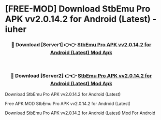 # [FREE-MOD] Download StbEmu Pro APK vv2.0.14.2 for Android (Latest) - iuher


<div align="center">
<h3>🔴 Download [Server1] 👉👉 <a href="https://apk-comot.site?title=StbEmu_Pro_APK_vv2.0.14.2_for_Android_(Latest)">StbEmu Pro APK vv2.0.14.2 for Android (Latest) Mod Apk</a></h3><br>

<h3>🔴 Download [Server2] 👉👉 <a href="https://apk-comot.site?title=StbEmu_Pro_APK_vv2.0.14.2_for_Android_(Latest)">StbEmu Pro APK vv2.0.14.2 for Android (Latest) Mod Apk</a></h3>
</div>



Download StbEmu Pro APK vv2.0.14.2 for Android (Latest) 

Free APK MOD StbEmu Pro APK vv2.0.14.2 for Android (Latest) 

Download StbEmu Pro APK vv2.0.14.2 for Android (Latest) Mod For Android
